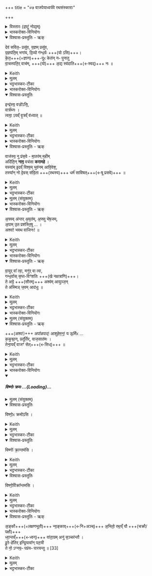+++
title = "०७ वाजपेयाध्वर्यवे रथसंस्काराः"

+++

<details><summary>विस्तारः (द्रष्टुं नोद्यम्)</summary>

सौम्यं वाजपेयकाण्डम्  
वाजपेयाध्वर्यवे रथसंस्काराः  
रथोपावहरण-विषय-मन्त्राभिधानम्  
सावित्रहोममन्त्रः

- वाजपेयसङ्गता आध्वर्यवा मन्त्राः

१ महासतो बृहती
२ द्विपदा गायत्री
३ अतिजगती
४ पुरउष्णिक्
५ अनुष्टुप्
६ उष्णिक्
सोमऋषिः
</details>
<details><summary>भास्करोक्त-विनियोगः</summary>

1अथ वाजपेयकाण्डं सौम्यम् । तत्र सावित्रं जुहोति - देवसवितरिति जगत्या ॥  
'सावित्रं जुहोति कर्मणःकर्मणः पुरस्तात्' इत्यादि ब्राह्मणम् ।
</details>
<details open><summary>विश्वास-प्रस्तुतिः - ऋक्</summary>

देव॑ सवित॒ᳶ प्रसु॑व, य॒ज्ञम् प्रसु॑व,  
य॒ज्ञप॑ति॒म् भगा॑य, दि॒व्यो ग॑न्ध॒र्वः +++(यो ऽसि)+++।  
के॒त॒+++(=ज्ञान)+++-पूᳵ केत॑न् नᳶ पुनातु  
वा॒चस्पति॒र् वाच॑म्, +++(यो)+++ अ॒द्य स्व॑दाति+++(←स्वद्)+++ नः  ॥
</details>
<details><summary>Keith</summary>

O god Savitr, instigate the sacrifice, instigate the lord of the sacrifice for good luck; may the divine Gandharva who purifieth thoughts purify our thought; may the lord of speech to-day make sweet our utterance.
</details>
<details><summary>मूलम्</summary>

देव॑ सवित॒ᳶ प्रसु॑व य॒ज्ञम्प्रसु॑व य॒ज्ञप॑ति॒म्भगा॑य दि॒व्यो ग॑न्ध॒र्वः ।  
के॒त॒पूᳵ केत॑न्नᳶ पुनातु वा॒चस्पति॒र्वाच॑म॒द्य स्व॑दाति नः  ॥
</details>
<details><summary>भट्टभास्कर-टीका</summary>

हे **देव सवितः** सर्वस्य प्रसवितः **प्रसुव** प्रेरय प्रवर्तय **यज्ञं** वाजपेयं उदयादिभिः । **यज्ञपतिं** यजमानं च **प्रसुव भगाय** ऐश्वर्याय अनुष्ठानसामर्थ्याय अन्नाय वा । अन्नेन हि यागस्समाप्यते । **दिव्यः** दिवमर्हति 'छन्दसि च' इति यः । **गन्धर्वः** गामुदकं धारयिता वृष्टिद्वारेण यागस्य प्रवर्तयितेति । एवम् ईदृशस्त्वं प्रसुवेति ।    
**केतपूः** केतस्यान्नस्य ज्ञानस्य वा प्रजाया वा शोधयिता वायुः सोस्माकं **केतं पुनातु** पवमानः **वाचस्पतिर्** देवः प्रजापतिर् मनो वा । सोपि **नो** ऽस्माकं **वाचं** अद्यास्मिन् कर्मणि **स्वदाति** स्वदयतु सुमतिं श्रवणीयां करोतु । लेट्याडागमः ॥
</details>
<details><summary>भास्करोक्त-विनियोगः</summary>

2रथम् उपावहरति - इन्द्रस्येति यजुषा ॥ 
</details>
<details open><summary>विश्वास-प्रस्तुतिः</summary>

इन्द्र॑स्य॒ वज्रो॑ऽसि॒,  
वार्त्र॑घ्नः ।   
त्वया॒ ऽयव्ँ वृ॒त्रव्ँ व॑ध्यात्  ॥
</details>
<details><summary>Keith</summary>

Thou art the thunderbolt of Indra,  
slaying obstructions,  
with thee may this one smite Vrtra.
</details>
<details><summary>मूलम्</summary>

इन्द्र॑स्य॒ वज्रो॑ऽसि॒  
वार्त्र॑घ्नः ।   
त्वया॒ऽयव्ँवृ॒त्रव्ँव॑ध्यात्  ॥
</details>
<details><summary>भट्टभास्कर-टीका</summary>

इन्द्रस्य यो वज्रस्स एव त्वमसि । अमित्रवधसाधनत्वसामर्थ्यात् भाव [तद्भाव?] उपचर्यते । यद्वा - वजित्वा गतो [वज गतौ] वज्रः । औणादिको रः [रन्] । रथ उच्यते । इन्द्रस्य रथोसि [सीति] स्तूयते । इन्द्रस्य रथो विशेष्यते - वार्त्रघ्नः वृत्रघ्नोयं वार्त्रघ्नः । उत्सादित्वादञ् । यं रथमारुह्य वृत्रमसुरमिन्द्रो हतवान् स एव रथस्त्वमसीति । तस्मात्त्वयाऽयं यजमानो वृत्रं वारकं छादयितारममित्रं वध्यात् । आशिषि लिङ् । 'हनो वध लिङि' इति वधादेशः ॥
</details>
<details><summary>भास्करोक्त-विनियोगः</summary>

2अन्तर्वेद्य् अभ्यावर्तयति - वाजस्येति जगत्या ॥ 
</details>
<details open><summary>विश्वास-प्रस्तुतिः - ऋक्</summary>

वाज॑स्य॒ नु प्र॑स॒वे - मा॒तर॑म् म॒हीम्  
अदि॑ति॒न् **नाम॒** वच॑सा **करामहे** ।   
यस्या॑म् इ॒दव्ँ विश्व॒म् भुव॑नम् आवि॒वेश॒,  
तस्या᳚न् नो दे॒वस् स॑वि॒ता +++(रथस्य)+++ धर्म॑ साविषत्+++(←षू प्रसवे)+++  ॥
</details>
<details><summary>Keith</summary>

On the instigation of strength, the mother, the mighty one,  
We shall proclaim with our speech, Aditi, by name,  
Into whom all this world hath entered;  
In her may the god Savitr instigate right for us.
</details>
<details><summary>मूलम्</summary>

वाज॑स्य॒ नु प्र॑स॒वे मा॒तर॑म्म॒हीमदि॑ति॒न्नाम॒ वच॑सा करामहे ।   
यस्या॑मि॒दव्ँविश्व॒म्भुव॑नमावि॒वेश॒ तस्या᳚न्नो दे॒वस्स॑वि॒ता धर्म॑ साविषत्  ॥
</details>
<details><summary>भट्टभास्कर-टीका</summary>

**वाजस्य** +अन्नस्य **प्रसवे** उत्पत्तौ उत्पत्त्यर्थम् ।  
थाथादिनोत्तरपदान्तोदात्तत्वम् ।  
**मातरं** अन्नस्य निर्मातारं **महीं** पृथिवीं **अदितिं नाम** । **अदितिर्** अदीना ऽखण्डना वा । एवं स्वभाववन् नामधेयां वचसा स्तुत्या करामहे कुर्महे । अदितिस्वभावामेनामन्नप्रसवनार्थं स्तुम इत्यर्थः । व्यत्ययेन शप् ।   

किञ्च - **यस्याम् इदं विश्वं** भुवनं भूतजातं **आविवेश** उपरि सुखेन वर्तते । **तस्याम्** अस्यां **नो** ऽस्माकं **धर्म** धारणं रथस्य **देवस् सविता साविषत्** अनुजानातु । सुवतेर्लेटि 'सिब्बहुलं लेटि' इति सिब्विकरणस्य लुक्, इतश्च लोपः, गुणे कृते छान्दसं दीर्घत्वम् । यद्वा - छान्दसो लुङ्, सिचि वृद्धिः, ईटोपवादोडागमः 'अमाङ्योगेपि' इति धातोरडभावः ॥
</details>
<details><summary>मूलम् (संयुक्तम्)</summary>

अ॒फ्सु [32]अ॒न्तर॒मृत॑म॒फ्सु भे॑ष॒जम॒पामु॒त  प्रश॑स्ति॒ष्वश्वा॑ भवथ वाजिनः ॥ 
</details>
<details><summary>भास्करोक्त-विनियोगः</summary>

4अश्वानप्सु स्नापयति - अप्स्वन्तरिति पुरउष्णिहा ॥ 
</details>
<details open><summary>विश्वास-प्रस्तुतिः - ऋक्</summary>

अ॒फ्स्व् अ॑न्तर् अ॒मृत॑म्, अ॒फ्सु भे॑ष॒जम्,  
अ॒पाम् उ॒त प्रश॑स्ति॒षु … ।  
अश्वा॑! भवथ वाजिनः!  ॥
</details>
<details><summary>Keith</summary>

In the waters [1] is ambrosia, in the waters is medicine;  
Through the guidance of the waters  
Be ye steeds, O ye that are strong.
</details>
<details><summary>मूलम्</summary>

अ॒फ्स्व॑न्तर॒मृत॑म॒फ्सु भे॑ष॒जम॒पामु॒त प्रश॑स्ति॒षु ।  
अश्वा॑ भवथ वाजिनः  ॥
</details>
<details><summary>भट्टभास्कर-टीका</summary>

**अप्स्व् अन्तर् अममृतं** वर्तते अमरणत्वम् ।  
**अप्स्व्** एव **भेषजं** अमृतत्वस्य साधनम् । 'ऊडिदम्' इति सप्तम्या उदात्तत्वम् । पूर्वत्र 'उदात्तस्वरितयोः' इति संहितायां स्वरितत्वम् । अमृतस्य स्वर उक्तः ।  
तस्माद् या अन्या अप्य् **अपां** प्रशस्तयः प्रशस्तगुणाः तासु सर्वास्वपि हे **अश्वा भवथ** तत्सम्बन्धाद्यूयमपि तत्स्वभावा भवथ । हे **वाजिनः** अन्नवन्तः ।  


अत्र पादादित्वाद् **अश्वा** इति न निहन्यते । षाष्ठिकमामन्त्रिताद्युदात्तत्वम् ; तस्य च व्यत्ययेन विद्यमानवत्त्वाभावः । यद्वा - नाश्वा इत्यामन्त्रितम् । अपां प्रशस्तिष्वश्वा व्याप्तिमन्तो भवथ हे वाजिन इति । सर्वमिष्टं सिद्धम् । 'तादौ च निति' इति गतेः प्रकृतिस्वरत्वम् ॥
</details>
<details><summary>भास्करोक्त-विनियोगः</summary>

5 प्रष्टि-वाहिनं रथं युनक्ति - वायुर् वा त्वेत्यनुष्टुभा ॥ 
</details>
<details open><summary>विश्वास-प्रस्तुतिः - ऋक्</summary>

वा॒युर् वा᳚ त्वा॒, मनु॑र् वा त्वा,  
गन्ध॒र्वास् स॒प्त-विꣳ॑शतिः +++(खे नक्षत्राणि)+++।  
ते अग्रे॒ +++(सौरम्)+++ अश्व॑म् आयुञ्ज॒न्  
ते अ॑स्मिञ् ज॒वम् आद॑धुः  ॥
</details>
<details><summary>Keith</summary>

Or Vayu thee, or Manu thee,  
The seven and twenty Gandharvas;  
They first yoked the steed;  
They placed swiftness in it.
</details>
<details><summary>मूलम्</summary>

वा॒युर्वा᳚ त्वा॒ मनु॑र्वा त्वा गन्ध॒र्वास्स॒प्तविꣳ॑शतिः ।  
ते अग्रे॒ अश्व॑मायुञ्ज॒न्ते अ॑स्मिञ्ज॒वमाद॑धुः  ॥
</details>
<details><summary>भट्टभास्कर-टीका</summary>

**वा**-शब्दस् समुच्चये, विकल्पासम्भवात् ।  
प्राणो **मनुः** । तद्वानित्येके । प्रसिद्धा [सिद्ध] एवेत्यन्ये । **वायुश्** च **मनुश्** च **गन्धर्वाश्** च ।  

कति पुनस् ते? पञ्चविंशतिर् इति ब्रूमः ।  
यद् आहुः - सप्तविंशतिस् त इति ।  
सर्वे सम्भूय वायु-मनुभ्यां सह सप्तविंशतिसङ्ख्यास्त इत्यर्थः । 

**ते** सर्वेपि **अग्रं** प्रथमम् अस्मत्तः पूर्वम् **अश्वं** व्याप्नुवन्तं **आयुञ्जन्** अयुञ्जत ।  
ततोहं युनज्मीति ।  
छान्दसे लङि छान्दस आडागमः । अटि वा वर्णव्यत्ययेन दीर्घत्वम् ।   
किञ्च - ते वाय्वादयोस्मिंस्त्वयि जवं वेगं चादधुः आदधतु । छान्दसो लिट् । वायुश्च त्वां मनुश्च त्वां गन्धर्वाश्च त्वामिति प्रत्येकं योगसम्बधख्यापनाय युष्मच्छब्दावृत्तिः ॥
</details>
<details><summary>भास्करोक्त-विनियोगः</summary>

अश्व आमन्त्र्यते - 
</details>
<details><summary>मूलम् (संयुक्तम्)</summary>

अपा᳚न्नपादाशुहेम॒न्॒य ऊ॒र्मिᳵ क॒कुद्मा॒न्प्रतू᳚र्तिर्वाज॒सात॑म॒स्तेना॒यव्ँवाजꣳ॑ सेत्  ॥ 
</details>
<details open><summary>विश्वास-प्रस्तुतिः - ऋक्</summary>

+++(अश्व!)+++ अपा᳚न्नपाद्! आशुहेम॒न्॒!  य ऊ॒र्मिᳵ ...   
क॒कुद्मा॒न्, प्रतू᳚र्तिर्, वाज॒सात॑मः ।  
तेना॒यव्ँ वाजꣳ॑ सेत्+++(←सिध्)+++  ॥
</details>
<details><summary>Keith</summary>

Child of the waters, swift one,  
the towering on rushing wave most fain to win the prize,  
with it may he win the prize.
</details>
<details><summary>मूलम्</summary>

अपा᳚न्नपादाशुहेम॒न्॒  य ऊ॒र्मिᳵ ...   
क॒कुद्मा॒न्प्रतू᳚र्तिर्वाज॒सात॑मः ।  
तेना॒यव्ँवाजꣳ॑ सेत्  ॥
</details>
<details><summary>भट्टभास्कर-टीका</summary>

द्वितीयस्य द्वादशाक्षरत्वात्, ऊर्मिरिति प्रथमपादान्तः ।  
अश्व आमन्त्र्यते - हे **अपान्नपात्** अपां नप्तश्चतुर्थः । यथा - 'अद्भ्यः पृथिवी पृथिव्या ओषधयः ओषधीभ्योन्नमन्नादश्वः' इति । हे आशुहेमन् आशुगन्तः । हि गतौ, 'अन्येभ्योपि दृश्यते' इति मनिन् । 'सुबामन्त्रिते' इति पराङ्गवद्भावात् षष्ठ्यामन्त्रितसस्मुदायस्य षाष्ठिकमामन्त्रिताद्युदात्तत्वम् । तस्य 'नामन्त्रिते समानाधिकरणे' इत्यविद्यमानत्त्वनिषेधात्परं न निहन्यते । ऊर्मिश्छादयिता अरणशीलो वा यस्तरङ्गः ककुद्मान् प्रधानभूतः ककुत्सम्बन्धी वा प्रतूर्तिः त्वयि प्रतीर्णः त्वामभिगतः । नसत्तनिषत्तादौ निष्ठायां निपातितं निष्ठावद्भावात्क्तिनोपि भवति, 'तादौ च' इति गतेः प्रकृतिस्वरत्वम् । वाजसातमः अन्नस्य सम्भक्तृतमः दातृतमः । 'जनसनखन' इति विट्, 'विड्वनोः' इत्यात्वम् । तेन तादृशेनायं वाजमन्नं **सेत्** साधय यजमानस्य हे अश्व । लिङ्लेटोरन्यतरः, विकरणस्य लुक् । यद्वा - अयं यजमानः तेन त्वदीयेन वाजं सेत्साधयतु बध्नातु वा । षिञ् बन्धने ॥
</details>
<details><summary>भास्करोक्त-विनियोगः</summary>

7विष्णुक्रमान् क्रमते, रथं यजमानोभ्येति - विष्णोरिति ॥ 
</details>
<div class="js_include" includetitle="false" newlevelforh1="5" unfilled url="/vedAH_yajuH/taittirIyam/saMhitA/yajuH/sarva-prastutiH/1/7_aiShTika-yAjamAnAdi/07_vAjapeyAdhvaryave_rathasaMskArAH/viShNoH_kramaH.md">
<details open><summary><h5>विष्णोः क्रमः ...{Loading}...</h5></summary>
<details><summary>मूलम् (संयुक्तम्)</summary>

विष्णो॒ᳵ क्रमो॑ऽसि॒ विष्णोः᳚ क्रा॒न्तम॑सि॒  विष्णो॒र्विक्रा᳚न्तमसि ।
</details>
<details open><summary>विश्वास-प्रस्तुतिः</summary>

विष्णो॒ᳵ क्रमो॑ऽसि ।
</details>
<details><summary>Keith</summary>

Thou art the stepping of Visnu,
</details>
<details><summary>मूलम्</summary>

विष्णो॒ᳵ क्रमो॑ऽसि ।
</details>
<details><summary>भट्टभास्कर-टीका</summary>

विष्णोर्भगवत एव क्रमोसि गमनसाधनत्वात् । प्रकृष्टस्य विष्णोः क्रमरूपेण स्तूयते रथः विष्णोः क्रमवत् भविष्यसि जयहेतुरिति ।
</details>
<details open><summary>विश्वास-प्रस्तुतिः</summary>

विष्णोः᳚ क्रा॒न्तम॑सि ।
</details>
<details><summary>Keith</summary>

thou art the step of Visnu,
</details>
<details><summary>मूलम्</summary>

विष्णोः᳚ क्रा॒न्तम॑सि ।
</details>
<details><summary>भट्टभास्कर-टीका</summary>

विष्णोः क्रान्तमसि यत्पूर्वं विष्णुना कृतं क्रमणं, तदेव त्वमसि तद्वज्जयसाधनं भविष्यसि अस्माकम् ।
</details>
<details open><summary>विश्वास-प्रस्तुतिः</summary>

विष्णो॒र्विक्रा᳚न्तमसि ।
</details>
<details><summary>Keith</summary>

thou art the stride of Visnu.
</details>
<details><summary>मूलम्</summary>

विष्णो॒र्विक्रा᳚न्तमसि ।
</details>
<details><summary>भट्टभास्कर-टीका</summary>

विष्णोर्वीक्रान्तं विजयः, तदेव त्वमसि तद्वद्विजयसाधनत्वात् । पूर्ववद्गतिस्वरः ॥
</details>
</details>
</div>
<details><summary>भास्करोक्त-विनियोगः</summary>

8रथस्य चक्रे पक्षसी वाभिमृशति - अङ्काविति त्रिष्टुभा ॥ 
</details>
<details open><summary>विश्वास-प्रस्तुतिः - ऋक्</summary>

अ॒ङ्कौ+++(=लक्षणभूतौ)+++ न्य॒ङ्काव्+++(←नि+अञ्च्)+++ अ॒भितो॒ रथ॒य्ँ यौ +++(चक्रौ‌/ पक्षौ)+++   
ध्वा॒न्तव्ँ+++(←ध्वन्)+++ वा॑ता॒ग्रम् अनु॑ स॒ञ्चर॑न्तौ ।  
दू॒रे-हे॑तिर् इन्द्रि॒यावा᳚न् पत॒त्री   
ते नो॒ ऽग्नय॒ᳶ पप्र॑यᳶ पारयन्तु ॥ [33]
</details>
<details><summary>Keith</summary>

May the two Ankas, the two Nyankas, which are on either side of the chariot, Speeding on with the rushing wind,  
The far-darting, powerful one, the winged one,  
The fires which are furtherers, further us.
</details>
<details><summary>मूलम्</summary>

अ॒ङ्कौ न्य॒ङ्काव॒भितो॒ रथ॒य्ँयौ   
ध्वा॒न्तव्ँवा॑ता॒ग्रमनु॑ स॒ञ्चर॑न्तौ ।  
दू॒रेहे॑तिरिन्द्रि॒यावा᳚न्पत॒त्री   
ते नो॒ऽग्नय॒ᳶ पप्र॑यᳶ पारयन्तु ॥ [33]
</details>
<details><summary>भट्टभास्कर-टीका</summary>

**अङ्कौ** लक्षणभूतौ रथस्य । अकि लक्षणे, करणे घञ् । अञ्चतेर्वा । याभ्यां रथोञ्चति गच्छति तादृशौ । उञ्छादिर्द्रष्टव्यः ।  
**न्यङ्कौ** नियतगमनौ निश्चितगमनौ वा ।  
क्व? **अभितो रथं** रथस्य पार्श्वयोः **यौ** नियतगमनौ । 'नेरनिधाने' इत्युत्तरपदान्तोदात्तत्वम् । **ध्वान्तं** शब्दितं शब्दवत् । णिचि व्यत्ययेनेडभावः । वाताग्रं वातस्य पूर्वभागं अनुसञ्चरन्तौ शीघ्रतया वातमतिलङ्घ्य चरन्तौ तावङ्कौ । दूरेहेतिः, इन्द्रियावान्, पतत्रीत्येतन्नामानस्त्रयो नोस्माकमग्नयः **पप्रयः** पूरयितारः कर्मणाम् । एतावङ्कौ पारयन्तु कर्मणि समर्थौ कुर्वन्तु । यद्वा - नोस्माकं पप्रयः अस्मद्धितार्थं तौ पारयन्तु । प्रा पूरणे, छान्दसस्य लिटः 'आदृगमहन' इति किन्प्रत्ययः । ते इति वा लिङ्गव्यत्ययः ; तावित्यर्थः । पक्षसी वा विशेष्येते ; 'अङ्कसाधने ते पक्षसी पारयन्त्विति । पार तीर कर्मसमाप्तौ ॥

-  टीका 2कल्पः - 'अङ्कौ न्यङ्काविति रथचक्रे अभिमृशति' इति । अङ्क इति दक्षिणचक्रस्य नाम, न्यङ्क इत्युत्तरचक्रस्य । रथमभितः रथस्य पार्श्वयोर्यावङ्कौ यौ च न्यङ्कौ विद्येते । एकैकस्मिन्पार्श्वे चक्रद्वयं रथस्य चक्रचतुष्टयोपेतत्वात् । अथवाऽङ्कशब्दश्चक्रवाची । न्यङ्कशब्दश्चक्रयुक्तपक्षवाची । यावङ्कौ तौ यौ च न्यङ्कौ तौ धवन्तं ध्वनियुक्तं वाताग्रं वायोः पूर्वभागमनुसंचरन्तौ वायोरपि शीघ्रवेगेन गच्छत इत्यर्थः । दूरे हेतिरित्यादिभिस्त्रिभिः शब्दैस्त्रयोऽग्निविशेषा उच्यन्ते । ते त्रयोऽप्यग्नयः पप्रयः गमनं पूरयन्तो नोऽस्मान्पारयन्तु गमनसमाप्तिं प्रापयन्तु ॥


इति सप्तमे सप्तमोनुवाकः ॥  
</details>
